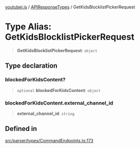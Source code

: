 [youtubei.js](../../../README.md) / [APIResponseTypes](../README.md) / GetKidsBlocklistPickerRequest

# Type Alias: GetKidsBlocklistPickerRequest

> **GetKidsBlocklistPickerRequest**: `object`

## Type declaration

### blockedForKidsContent?

> `optional` **blockedForKidsContent**: `object`

### blockedForKidsContent.external\_channel\_id

> **external\_channel\_id**: `string`

## Defined in

[src/parser/types/CommandEndpoints.ts:173](https://github.com/LuanRT/YouTube.js/blob/e1650e12979e68b9546bc63989f86b651960a10a/src/parser/types/CommandEndpoints.ts#L173)

